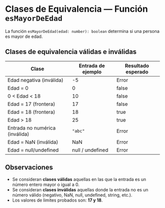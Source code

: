 # Clases de Equivalencia — Función `esMayorDeEdad`

La función `esMayorDeEdad(edad: number): boolean` determina si una persona es mayor de edad.

## Clases de equivalencia válidas e inválidas

| Clase                         | Entrada de ejemplo | Resultado esperado |
|-------------------------------|--------------------|--------------------|
| Edad negativa (inválida)      | -5                 | Error              |
| Edad = 0                      | 0                  | false              |
| 0 < Edad < 18                 | 10                 | false              |
| Edad = 17 (frontera)          | 17                 | false              |
| Edad = 18 (frontera)          | 18                 | true               |
| Edad > 18                     | 25                 | true               |
| Entrada no numérica (inválida)| `"abc"`            | Error              |
| Edad = NaN (inválida)         | NaN                | Error              |
| Edad = null/undefined         | null / undefined   | Error              |

## Observaciones
- Se consideran **clases válidas** aquellas en las que la entrada es un número entero mayor o igual a 0.  
- Se consideran **clases inválidas** aquellas donde la entrada no es un número válido (negativo, NaN, null, undefined, string, etc.).  
- Los valores de limites probados son: **17 y 18**.  
